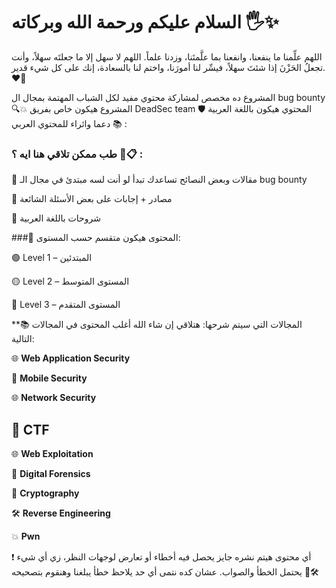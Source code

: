 # السلام عليكم ورحمة الله وبركاته 🖐✨


اللهم علِّمنا ما ينفعنا، وانفعنا بما علَّمتَنا، وزدنا علماً. اللهم لا سهل إلا ما جعلتَه سهلاً، وأنت تجعلُ الحَزْنَ إذا شئتَ سهلاً، فيسِّر لنا أمورَنا، واختم لنا بالسعادة، إنك على كل شيء قدير. ❤️🙏


المشروع ده مخصص لمشاركة محتوي مفيد لكل الشباب المهتمة بمجال ال bug bounty 🔍💥
المشروع هيكون خاص بفريق DeadSec team  🛡️
المحتوي هيكون باللغة العربية دعما وائراء للمحتوي العربي 📚 :


### طب ممكن تلاقي هنا ايه ؟ 🤔📋 : 


📝 مقالات وبعض النصائح تساعدك تبدأ لو أنت لسه مبتدئ في مجال الـ bug bounty

🔗 مصادر + إجابات على بعض الأسئلة الشائعة

🎥 شروحات باللغة العربية


###📂 المحتوى هيكون متقسم حسب المستوى:

🟢 Level 1 – المبتدئين

🟡 Level 2 – المستوى المتوسط

🔴 Level 3 – المستوى المتقدم

**📚 المجالات التي سيتم شرحها:
هتلاقي إن شاء الله أغلب المحتوى في المجالات التالية:

🌐 **Web Application Security**

📱 **Mobile Security**

🌐 **Network Security**

## 🎯 CTF

🌐 **Web Exploitation**

📱 **Digital Forensics**

🔐 **Cryptography**

🛠️ **Reverse Engineering**

💥 **Pwn**

❗ أي محتوى هيتم نشره جايز يحصل فيه أخطاء أو تعارض لوجهات النظر، زي أي شيء يحتمل الخطأ والصواب.
عشان كده نتمى أي حد يلاحظ خطأ يبلغنا وهنقوم بتصحيحه 🙏🛠️









